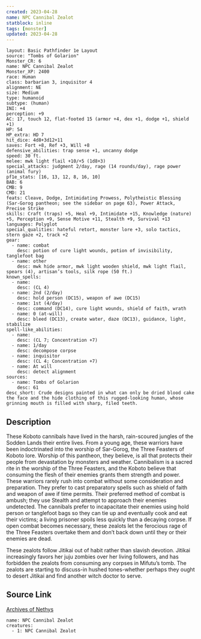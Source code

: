 ```yaml
---
created: 2023-04-28
name: NPC Cannibal Zealot
statblock: inline
tags: [monster]
updated: 2023-04-28
---
```

```statblock
layout: Basic Pathfinder 1e Layout
source: "Tombs of Golarion"
Monster_CR: 6
name: NPC Cannibal Zealot
Monster_XP: 2400
race: Human
class: barbarian 3, inquisitor 4
alignment: NE
size: Medium
type: humanoid
subtype: (human)
INI: +4
perception: +9
AC: 17, touch 12, flat-footed 15 (armor +4, dex +1, dodge +1, shield +1)
HP: 54
HP_extra: HD 7
hit_dice: 4d8+3d12+11
saves: Fort +8, Ref +3, Will +8
defensive_abilities: trap sense +1, uncanny dodge
speed: 30 ft.
melee: mwk light flail +10/+5 (1d8+3)
special_attacks: judgment 2/day, rage (14 rounds/day), rage power (animal fury)
pf1e_stats: [16, 13, 12, 8, 16, 10]
BAB: 6
CMB: 9
CMD: 21
feats: Cleave, Dodge, Intimidating Prowess, Polytheistic Blessing (Sar-Gorog pantheon; see the sidebar on page 63), Power Attack, Precise Strike
skills: Craft (traps) +5, Heal +9, Intimidate +15, Knowledge (nature) +5, Perception +9, Sense Motive +11, Stealth +9, Survival +13
languages: Polyglot
special_qualities: hateful retort, monster lore +3, solo tactics, stern gaze +2, track +2
gear:
  - name: combat
    desc: potion of cure light wounds, potion of invisibility, tanglefoot bag
  - name: other
    desc: mwk hide armor, mwk light wooden shield, mwk light flail, spears (4), artisan’s tools, silk rope (50 ft.)
known_spells:
  - name:
    desc: (CL 4)
  - name: 2nd (2/day)
    desc: hold person (DC15), weapon of awe (DC15)
  - name: 1st (4/day)
    desc: command (DC14), cure light wounds, shield of faith, wrath
  - name: 0 (at-will)
    desc: bleed (DC13), create water, daze (DC13), guidance, light, stabilize
spell-like_abilities:
  - name:
    desc: (CL 7; Concentration +7)
  - name: 1/day
    desc: decompose corpse
  - name: inquisitor
    desc: (CL 4; Concentration +7)
  - name: At will
    desc: detect alignment
sources:
  - name: Tombs of Golarion
    desc: 61
desc_short: Crude designs painted in what can only be dried blood cake the face and the hide clothing of this rugged-looking human, whose grinning mouth is filled with sharp, filed teeth.
```
## Description
These Koboto cannibals have lived in the harsh, rain-scoured jungles of the Sodden Lands their entire lives. From a young age, these warriors have been indoctrinated into the worship of Sar-Gorog, the Three Feasters of Koboto lore. Worship of this pantheon, they believe, is all that protects their people from devastation by monsters and weather. Cannibalism is a sacred rite in the worship of the Three Feasters, and the Koboto believe that consuming the flesh of their enemies grants them strength and power. These warriors rarely rush into combat without some consideration and preparation. They prefer to cast preparatory spells such as shield of faith and weapon of awe if time permits. Their preferred method of combat is ambush; they use Stealth and attempt to approach their enemies undetected. The cannibals prefer to incapacitate their enemies using hold person or tanglefoot bags so they can tie up and eventually cook and eat their victims; a living prisoner spoils less quickly than a decaying corpse. If open combat becomes necessary, these zealots let the ferocious rage of the Three Feasters overtake them and don’t back down until they or their enemies are dead.

These zealots follow Jitikai out of habit rather than slavish devotion. Jitikai increasingly favors her juju zombies over her living followers, and has forbidden the zealots from consuming any corpses in Mifutu’s tomb. The zealots are starting to discuss-in hushed tones-whether perhaps they ought to desert Jitikai and find another witch doctor to serve.
## Source Link
[Archives of Nethys](https://aonprd.com/NPCDisplay.aspx?ItemName=Cannibal%20Zealot)
```encounter-table
name: NPC Cannibal Zealot
creatures:
  - 1: NPC Cannibal Zealot
```
